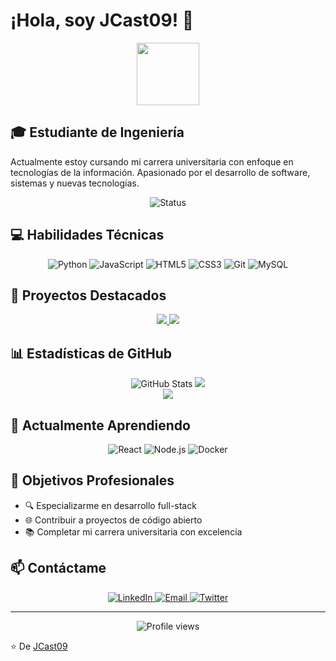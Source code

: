 # ¡Hola, soy JCast09! 👋

<div align="center">
  <img src="https://media.giphy.com/media/M9gbBd9nbDrOTu1Mqx/giphy.gif" width="100"/>
</div>

## 🎓 Estudiante de Ingeniería
Actualmente estoy cursando mi carrera universitaria con enfoque en tecnologías de la información. Apasionado por el desarrollo de software, sistemas y nuevas tecnologías.

<p align="center">
  <img src="https://img.shields.io/badge/Status-Estudiante%20Universitario-brightgreen" alt="Status"/>
</p>

## 💻 Habilidades Técnicas

<p align="center">
  <img src="https://img.shields.io/badge/Python-3776AB?style=for-the-badge&logo=python&logoColor=white" alt="Python"/>
  <img src="https://img.shields.io/badge/JavaScript-F7DF1E?style=for-the-badge&logo=javascript&logoColor=black" alt="JavaScript"/>
  <img src="https://img.shields.io/badge/HTML5-E34F26?style=for-the-badge&logo=html5&logoColor=white" alt="HTML5"/>
  <img src="https://img.shields.io/badge/CSS3-1572B6?style=for-the-badge&logo=css3&logoColor=white" alt="CSS3"/>
  <img src="https://img.shields.io/badge/Git-F05032?style=for-the-badge&logo=git&logoColor=white" alt="Git"/>
  <img src="https://img.shields.io/badge/MySQL-4479A1?style=for-the-badge&logo=mysql&logoColor=white" alt="MySQL"/>
</p>

## 🚀 Proyectos Destacados

<div align="center">
  <a href="https://github.com/JCast09/tests-w-three.js">
    <img src="https://github-readme-stats.vercel.app/api/pin/?username=JCast09&repo=tests-w-three.js&theme=radical" />
  </a>
  <a href="https://github.com/JCast09/five-philosophers">
    <img src="https://github-readme-stats.vercel.app/api/pin/?username=JCast09&repo=five-philosophers&theme=radical" />
  </a>
</div>


## 📊 Estadísticas de GitHub

<div align="center">
  <img src="https://github-readme-stats.vercel.app/api?username=JCast09&show_icons=true&theme=radical" alt="GitHub Stats" />
  <img src="https://github-readme-streak-stats.herokuapp.com/?user=JCast09&theme=radical" />
</div>

<div align="center">
  <img src="https://github-readme-stats.vercel.app/api/top-langs/?username=JCast09&layout=compact&theme=radical" />
</div>

## 🌱 Actualmente Aprendiendo

<p align="center">
  <img src="https://img.shields.io/badge/React-61DAFB?style=for-the-badge&logo=react&logoColor=black" alt="React"/>
  <img src="https://img.shields.io/badge/Node.js-339933?style=for-the-badge&logo=nodedotjs&logoColor=white" alt="Node.js"/>
  <img src="https://img.shields.io/badge/Docker-2496ED?style=for-the-badge&logo=docker&logoColor=white" alt="Docker"/>
</p>

## 🎯 Objetivos Profesionales

- 🔍 Especializarme en desarrollo full-stack
- 🌐 Contribuir a proyectos de código abierto
- 📚 Completar mi carrera universitaria con excelencia

## 📫 Contáctame

<p align="center">
  <a href="https://linkedin.com/in/jcast09">
    <img src="https://img.shields.io/badge/LinkedIn-0077B5?style=for-the-badge&logo=linkedin&logoColor=white" alt="LinkedIn"/>
  </a>
  <a href="mailto:tu-email@ejemplo.com">
    <img src="https://img.shields.io/badge/Email-D14836?style=for-the-badge&logo=gmail&logoColor=white" alt="Email"/>
  </a>
  <a href="https://twitter.com/JCast09">
    <img src="https://img.shields.io/badge/Twitter-1DA1F2?style=for-the-badge&logo=twitter&logoColor=white" alt="Twitter"/>
  </a>
</p>

---

<div align="center">
  <img src="https://komarev.com/ghpvc/?username=JCast09&style=flat-square&color=blueviolet" alt="Profile views"/>
</div>

⭐️ De [JCast09](https://github.com/JCast09)
